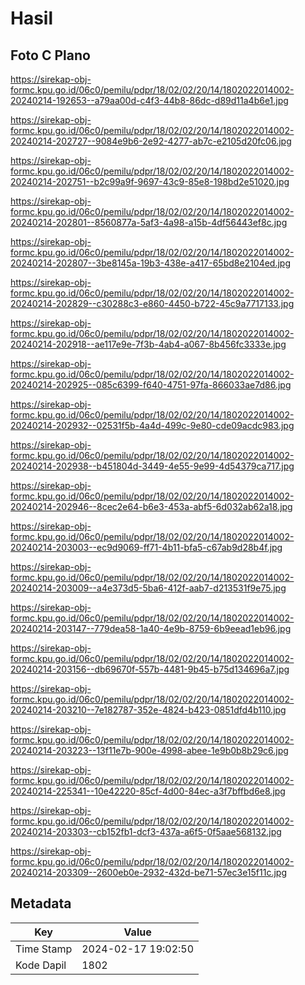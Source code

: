 # Hasil

## Foto C Plano

https://sirekap-obj-formc.kpu.go.id/06c0/pemilu/pdpr/18/02/02/20/14/1802022014002-20240214-192653--a79aa00d-c4f3-44b8-86dc-d89d11a4b6e1.jpg

https://sirekap-obj-formc.kpu.go.id/06c0/pemilu/pdpr/18/02/02/20/14/1802022014002-20240214-202727--9084e9b6-2e92-4277-ab7c-e2105d20fc06.jpg

https://sirekap-obj-formc.kpu.go.id/06c0/pemilu/pdpr/18/02/02/20/14/1802022014002-20240214-202751--b2c99a9f-9697-43c9-85e8-198bd2e51020.jpg

https://sirekap-obj-formc.kpu.go.id/06c0/pemilu/pdpr/18/02/02/20/14/1802022014002-20240214-202801--8560877a-5af3-4a98-a15b-4df56443ef8c.jpg

https://sirekap-obj-formc.kpu.go.id/06c0/pemilu/pdpr/18/02/02/20/14/1802022014002-20240214-202807--3be8145a-19b3-438e-a417-65bd8e2104ed.jpg

https://sirekap-obj-formc.kpu.go.id/06c0/pemilu/pdpr/18/02/02/20/14/1802022014002-20240214-202829--c30288c3-e860-4450-b722-45c9a7717133.jpg

https://sirekap-obj-formc.kpu.go.id/06c0/pemilu/pdpr/18/02/02/20/14/1802022014002-20240214-202918--ae117e9e-7f3b-4ab4-a067-8b456fc3333e.jpg

https://sirekap-obj-formc.kpu.go.id/06c0/pemilu/pdpr/18/02/02/20/14/1802022014002-20240214-202925--085c6399-f640-4751-97fa-866033ae7d86.jpg

https://sirekap-obj-formc.kpu.go.id/06c0/pemilu/pdpr/18/02/02/20/14/1802022014002-20240214-202932--02531f5b-4a4d-499c-9e80-cde09acdc983.jpg

https://sirekap-obj-formc.kpu.go.id/06c0/pemilu/pdpr/18/02/02/20/14/1802022014002-20240214-202938--b451804d-3449-4e55-9e99-4d54379ca717.jpg

https://sirekap-obj-formc.kpu.go.id/06c0/pemilu/pdpr/18/02/02/20/14/1802022014002-20240214-202946--8cec2e64-b6e3-453a-abf5-6d032ab62a18.jpg

https://sirekap-obj-formc.kpu.go.id/06c0/pemilu/pdpr/18/02/02/20/14/1802022014002-20240214-203003--ec9d9069-ff71-4b11-bfa5-c67ab9d28b4f.jpg

https://sirekap-obj-formc.kpu.go.id/06c0/pemilu/pdpr/18/02/02/20/14/1802022014002-20240214-203009--a4e373d5-5ba6-412f-aab7-d213531f9e75.jpg

https://sirekap-obj-formc.kpu.go.id/06c0/pemilu/pdpr/18/02/02/20/14/1802022014002-20240214-203147--779dea58-1a40-4e9b-8759-6b9eead1eb96.jpg

https://sirekap-obj-formc.kpu.go.id/06c0/pemilu/pdpr/18/02/02/20/14/1802022014002-20240214-203156--db69670f-557b-4481-9b45-b75d134696a7.jpg

https://sirekap-obj-formc.kpu.go.id/06c0/pemilu/pdpr/18/02/02/20/14/1802022014002-20240214-203210--7e182787-352e-4824-b423-0851dfd4b110.jpg

https://sirekap-obj-formc.kpu.go.id/06c0/pemilu/pdpr/18/02/02/20/14/1802022014002-20240214-203223--13f11e7b-900e-4998-abee-1e9b0b8b29c6.jpg

https://sirekap-obj-formc.kpu.go.id/06c0/pemilu/pdpr/18/02/02/20/14/1802022014002-20240214-225341--10e42220-85cf-4d00-84ec-a3f7bffbd6e8.jpg

https://sirekap-obj-formc.kpu.go.id/06c0/pemilu/pdpr/18/02/02/20/14/1802022014002-20240214-203303--cb152fb1-dcf3-437a-a6f5-0f5aae568132.jpg

https://sirekap-obj-formc.kpu.go.id/06c0/pemilu/pdpr/18/02/02/20/14/1802022014002-20240214-203309--2600eb0e-2932-432d-be71-57ec3e15f11c.jpg


## Metadata

| Key        | Value               |
| ---------- | ------------------- |
| Time Stamp | 2024-02-17 19:02:50 |
| Kode Dapil | 1802                |




